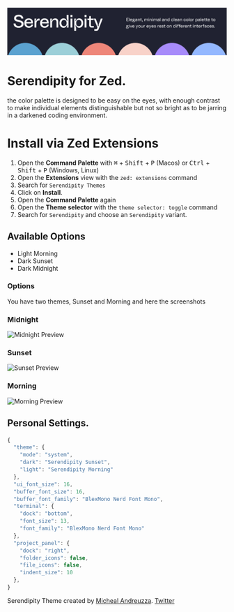 ![Midnight](https://raw.githubusercontent.com/Serendipity-Theme/assets/main/githubHeader.png)

# Serendipity for Zed.
the color palette is designed to be easy on the eyes, with enough contrast to make individual elements distinguishable but not so bright as to be jarring in a darkened coding environment.

# Install via Zed Extensions

1. Open the **Command Palette** with <kbd>⌘</kbd> + <kbd>Shift</kbd> + <kbd>P</kbd> (Macos) or <kbd>Ctrl</kbd> + <kbd>Shift</kbd> + <kbd>P</kbd> (Windows, Linux)
2. Open the **Extensions** view with the `zed: extensions` command
3. Search for `Serendipity Themes`
4. Click on **Install**.
5. Open the **Command Palette** again
6. Open the **Theme selector** with the `theme selector: toggle` command
7. Search for `Serendipity` and choose an `Serendipity` variant.

## Available Options 
- Light Morning
- Dark Sunset
- Dark Midnight

### Options
You have two themes, Sunset and Morning and here the screenshots

### Midnight
![Midnight Preview](https://raw.githubusercontent.com/meocoder31099/Serendipity-Theme-Zed/main/assets/previews/midnight.png?raw=true)

### Sunset
![Sunset Preview](https://raw.githubusercontent.com/meocoder31099/Serendipity-Theme-Zed/main/assets/previews/sunset.png?raw=true)

### Morning
![Morning Preview](https://raw.githubusercontent.com/meocoder31099/Serendipity-Theme-Zed/main/assets/previews/morning.png?raw=true)

## Personal Settings.

```js
{
  "theme": {
    "mode": "system",
    "dark": "Serendipity Sunset",
    "light": "Serendipity Morning"
  },
  "ui_font_size": 16,
  "buffer_font_size": 16,
  "buffer_font_family": "BlexMono Nerd Font Mono",
  "terminal": {
    "dock": "bottom",
    "font_size": 13,
    "font_family": "BlexMono Nerd Font Mono"
  },
  "project_panel": {
    "dock": "right",
    "folder_icons": false,
    "file_icons": false,
    "indent_size": 10
  },
}
```


Serendipity Theme created by [Micheal Andreuzza](https://github.com/michael-andreuzza).
[Twitter](https://twitter.com/Mike_Andreuzza)
